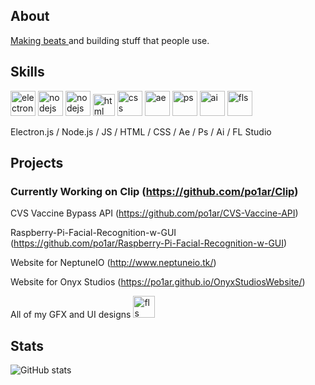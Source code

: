 ## About
<a href="https://soundcloud.com/polarprod">Making beats </a> and building stuff that people use.

## Skills
<img src='https://egghead.io/_next/image?url=https%3A%2F%2Fd2eip9sf3oo6c2.cloudfront.net%2Ftags%2Fimages%2F000%2F001%2F123%2Fthumb%2Felectronlogo.png&w=48&q=75' alt='electron' height='40'>    <img src='https://img.icons8.com/color/452/nodejs.png' alt='nodejs' height='40'> <img src='https://upload.wikimedia.org/wikipedia/commons/6/6a/JavaScript-logo.png' alt='nodejs' height='40'> <img src='https://cdn.iconscout.com/icon/free/png-256/html5-40-1175193.png' alt='html' height='35'> <img src='https://img2.pngio.com/css-3-logo-png-picture-364523-css-3-logo-png-css-logo-png-1600_1600.png' alt='css' height='40'> <img src='https://brandeps.com/logo-download/A/Adobe-After-Effects-CC-logo-vector-01.svg' alt='ae' height='40'> <img src='https://brandeps.com/logo-download/A/Adobe-Photoshop-CC-logo-vector-01.svg' alt='ps' height='40'> <img src='https://brandeps.com/logo-download/A/Adobe-Illustrator-CC-logo-vector-01.svg' alt='ai' height='40'> <img src='https://www.image-line.com/wp-content/themes/intracto/build/images/fl-fruit-logo.png' alt='fls' height='40'>


Electron.js / Node.js / JS / HTML / CSS / Ae / Ps / Ai / FL Studio

## Projects
### Currently Working on Clip (https://github.com/po1ar/Clip)

CVS Vaccine Bypass API (https://github.com/po1ar/CVS-Vaccine-API)

Raspberry-Pi-Facial-Recognition-w-GUI (https://github.com/po1ar/Raspberry-Pi-Facial-Recognition-w-GUI)

Website for NeptuneIO (http://www.neptuneio.tk/)

Website for Onyx Studios (https://po1ar.github.io/OnyxStudiosWebsite/)

All of my GFX and UI designs
<a href = 'https://discord.gg/9mpHMQjMc3'><img src='https://i.imgur.com/D5vyVzCl.png'  alt='fls' height='35'></a>

## Stats
![GitHub stats](https://github-readme-stats.vercel.app/api?username=po1ar&show_icons=true&count_private=true&theme=tokyonight)
